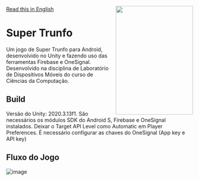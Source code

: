 [Read this in English](https://github.com/luamz/super-trunfo/blob/master/README.en.md)
<img align="right"  src="https://user-images.githubusercontent.com/50959073/135759876-db5645fb-167f-48c8-93a6-c02e86a07aca.png" data-canonical-src="https://gyazo.com/eb5c5741b6a9a16c692170a41a49c858.png" width="208" height="294" />

# Super Trunfo
Um jogo de Super Trunfo para Android, desenvolvido no Unity e fazendo uso das ferramentas Firebase e OneSignal. 
Desenvolvido na disciplina de Laboratório de Dispositivos Móveis do curso de Ciências da Computação.

## Build
Versão do Unity: 2020.3.13f1.
Sâo necessários os módulos SDK do Android S, Firebase e OneSignal instalados.
Deixar o Target API Level como Automatic em Player Preferences.
É necessário configurar as chaves do OneSignal (App key e API key)

## Fluxo do Jogo
![image](https://user-images.githubusercontent.com/50959073/135759388-a1f67f13-b8f3-4bdf-909f-5bf034b18b27.png)
